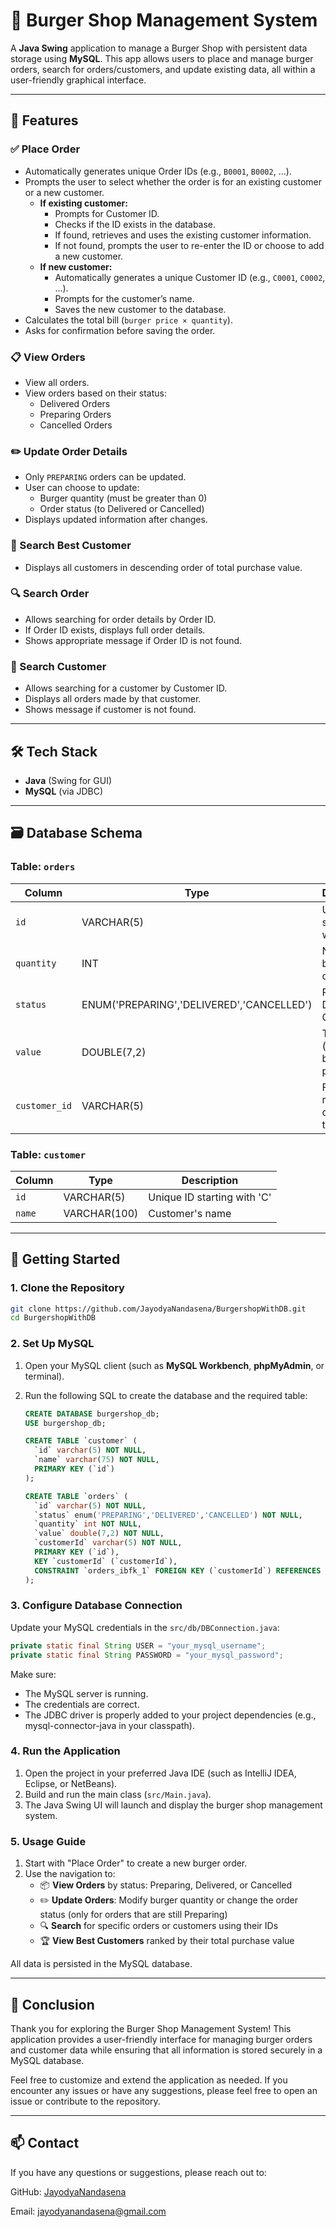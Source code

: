 # 🍔 Burger Shop Management System

A **Java Swing** application to manage a Burger Shop with persistent data storage using **MySQL**. This app allows users to place and manage burger orders, search for orders/customers, and update existing data, all within a user-friendly graphical interface.

---

## 📌 Features

### ✅ Place Order
- Automatically generates unique Order IDs (e.g., `B0001`, `B0002`, ...).
- Prompts the user to select whether the order is for an existing customer or a new customer.
  - **If existing customer:**
    - Prompts for Customer ID.
    - Checks if the ID exists in the database.
    - If found, retrieves and uses the existing customer information.
    - If not found, prompts the user to re-enter the ID or choose to add a new customer.
  - **If new customer:**
    - Automatically generates a unique Customer ID (e.g., `C0001`, `C0002`, ...).
    - Prompts for the customer’s name.
    - Saves the new customer to the database.
- Calculates the total bill (`burger price × quantity`).
- Asks for confirmation before saving the order.

### 📋 View Orders
- View all orders.
- View orders based on their status:
  - Delivered Orders
  - Preparing Orders
  - Cancelled Orders

### ✏️ Update Order Details
- Only `PREPARING` orders can be updated.
- User can choose to update:
  - Burger quantity (must be greater than 0)
  - Order status (to Delivered or Cancelled)
- Displays updated information after changes.

### 👑 Search Best Customer
- Displays all customers in descending order of total purchase value.

### 🔍 Search Order
- Allows searching for order details by Order ID.
- If Order ID exists, displays full order details.
- Shows appropriate message if Order ID is not found.

### 👤 Search Customer
- Allows searching for a customer by Customer ID.
- Displays all orders made by that customer.
- Shows message if customer is not found.

---

## 🛠️ Tech Stack

- **Java** (Swing for GUI)
- **MySQL** (via JDBC)

---

## 🗃️ Database Schema

### Table: `orders`

| Column         | Type         | Description                           |
|----------------|--------------|---------------------------------------|
| `id`     | VARCHAR(5)   | Unique ID starting with 'B'           |
| `quantity`     | INT          | Number of burgers ordered             |
| `status`       | ENUM('PREPARING','DELIVERED','CANCELLED')         | Preparing, Delivered, Cancelled |
| `value`        | DOUBLE(7,2)          | Total bill (quantity × burger price)           |
| `customer_id`  | VARCHAR(5)  | Foreign key referencing customer table    |

### Table: `customer`

| Column         | Type         | Description                           |
|----------------|--------------|---------------------------------------|
| `id`     | VARCHAR(5)   | Unique ID starting with 'C'           |
| `name`| VARCHAR(100) | Customer's name                       |


---

## 🚀 Getting Started

### 1. Clone the Repository

```bash
git clone https://github.com/JayodyaNandasena/BurgershopWithDB.git
cd BurgershopWithDB
```

### 2. Set Up MySQL

1. Open your MySQL client (such as **MySQL Workbench**, **phpMyAdmin**, or terminal).
2. Run the following SQL to create the database and the required table:

    ```sql
    CREATE DATABASE burgershop_db;
    USE burgershop_db;

    CREATE TABLE `customer` (
      `id` varchar(5) NOT NULL,
      `name` varchar(75) NOT NULL,
      PRIMARY KEY (`id`)
    );

    CREATE TABLE `orders` (
      `id` varchar(5) NOT NULL,
      `status` enum('PREPARING','DELIVERED','CANCELLED') NOT NULL,
      `quantity` int NOT NULL,
      `value` double(7,2) NOT NULL,
      `customerId` varchar(5) NOT NULL,
      PRIMARY KEY (`id`),
      KEY `customerId` (`customerId`),
      CONSTRAINT `orders_ibfk_1` FOREIGN KEY (`customerId`) REFERENCES `customer` (`id`) ON DELETE CASCADE ON UPDATE CASCADE
    );
    ```

### 3. Configure Database Connection

Update your MySQL credentials in the `src/db/DBConnection.java`:

```java
private static final String USER = "your_mysql_username";
private static final String PASSWORD = "your_mysql_password";
```
Make sure:
- The MySQL server is running.
- The credentials are correct.
- The JDBC driver is properly added to your project dependencies (e.g., mysql-connector-java in your classpath).

### 4. Run the Application
1. Open the project in your preferred Java IDE (such as IntelliJ IDEA, Eclipse, or NetBeans).
2. Build and run the main class (`src/Main.java`).
3. The Java Swing UI will launch and display the burger shop management system.

### 5. Usage Guide
1. Start with "Place Order" to create a new burger order.
2. Use the navigation to:
   - 📦 **View Orders** by status: Preparing, Delivered, or Cancelled
   - ✏️ **Update Orders**: Modify burger quantity or change the order status (only for orders that are still Preparing)
   - 🔍 **Search** for specific orders or customers using their IDs
   - 🏆 **View Best Customers** ranked by their total purchase value

All data is persisted in the MySQL database.

---

## 🏁 Conclusion
Thank you for exploring the Burger Shop Management System! This application provides a user-friendly interface for managing burger orders and customer data while ensuring that all information is stored securely in a MySQL database.

Feel free to customize and extend the application as needed. If you encounter any issues or have any suggestions, please feel free to open an issue or contribute to the repository.

---

## 📫 Contact
If you have any questions or suggestions, please reach out to:

  GitHub: [JayodyaNandasena](https://github.com/JayodyaNandasena)
  
  Email: jayodyanandasena@gmail.com
